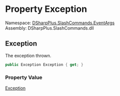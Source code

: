 # Property Exception

Namespace: [DSharpPlus.SlashCommands.EventArgs](DSharpPlus.SlashCommands.EventArgs.md)  
Assembly: DSharpPlus.SlashCommands.dll

## <a id="DSharpPlus_SlashCommands_EventArgs_ContextMenuErrorEventArgs_Exception"></a>Exception

The exception thrown.

```csharp
public Exception Exception { get; }
```

### Property Value

[Exception](https://learn.microsoft.com/dotnet/api/system.exception)

